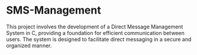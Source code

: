 # SMS-Management
This project involves the development of a Direct Message Management System in C, providing a foundation for efficient communication between users. The system is designed to facilitate direct messaging in a secure and organized manner.
